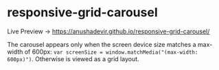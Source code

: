 # responsive-grid-carousel
Live Preview -> https://anushadevir.github.io/responsive-grid-carousel/

The carousel appears only when the screen device size matches a max-width of 600px:
```var screenSize = window.matchMedia("(max-width: 600px)")```.
Otherwise is viewed as a grid layout. 
